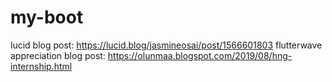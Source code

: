 # my-boot
lucid blog post: https://lucid.blog/jasmineosai/post/1566601803
flutterwave appreciation blog post: https://olunmaa.blogspot.com/2019/08/hng-internship.html
